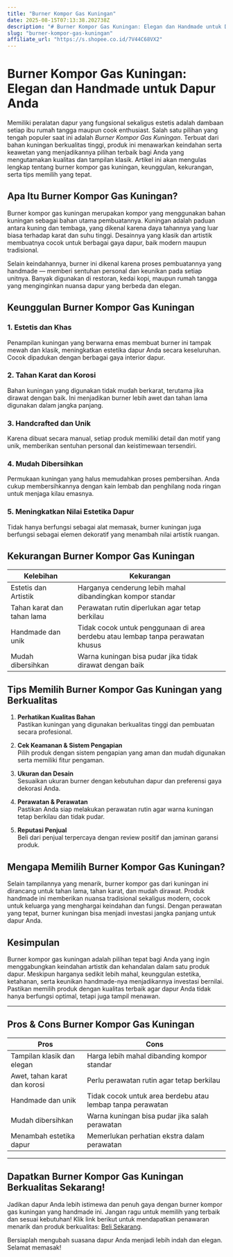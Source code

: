 ```yaml
---
title: "Burner Kompor Gas Kuningan"
date: 2025-08-15T07:13:38.202738Z
description: "# Burner Kompor Gas Kuningan: Elegan dan Handmade untuk Dapur Anda..."
slug: "burner-kompor-gas-kuningan"
affiliate_url: "https://s.shopee.co.id/7V44C68VX2"
---
```

# Burner Kompor Gas Kuningan: Elegan dan Handmade untuk Dapur Anda

Memiliki peralatan dapur yang fungsional sekaligus estetis adalah dambaan setiap ibu rumah tangga maupun cook enthusiast. Salah satu pilihan yang tengah populer saat ini adalah *Burner Kompor Gas Kuningan*. Terbuat dari bahan kuningan berkualitas tinggi, produk ini menawarkan keindahan serta keawetan yang menjadikannya pilihan terbaik bagi Anda yang mengutamakan kualitas dan tampilan klasik. Artikel ini akan mengulas lengkap tentang burner kompor gas kuningan, keunggulan, kekurangan, serta tips memilih yang tepat.

## Apa Itu Burner Kompor Gas Kuningan?

Burner kompor gas kuningan merupakan kompor yang menggunakan bahan kuningan sebagai bahan utama pembuatannya. Kuningan adalah paduan antara kuning dan tembaga, yang dikenal karena daya tahannya yang luar biasa terhadap karat dan suhu tinggi. Desainnya yang klasik dan artistik membuatnya cocok untuk berbagai gaya dapur, baik modern maupun tradisional.

Selain keindahannya, burner ini dikenal karena proses pembuatannya yang handmade — memberi sentuhan personal dan keunikan pada setiap unitnya. Banyak digunakan di restoran, kedai kopi, maupun rumah tangga yang menginginkan nuansa dapur yang berbeda dan elegan.

## Keunggulan Burner Kompor Gas Kuningan

### 1. Estetis dan Khas
Penampilan kuningan yang berwarna emas membuat burner ini tampak mewah dan klasik, meningkatkan estetika dapur Anda secara keseluruhan. Cocok dipadukan dengan berbagai gaya interior dapur.

### 2. Tahan Karat dan Korosi
Bahan kuningan yang digunakan tidak mudah berkarat, terutama jika dirawat dengan baik. Ini menjadikan burner lebih awet dan tahan lama digunakan dalam jangka panjang.

### 3. Handcrafted dan Unik
Karena dibuat secara manual, setiap produk memiliki detail dan motif yang unik, memberikan sentuhan personal dan keistimewaan tersendiri.

### 4. Mudah Dibersihkan
Permukaan kuningan yang halus memudahkan proses pembersihan. Anda cukup membersihkannya dengan kain lembab dan penghilang noda ringan untuk menjaga kilau emasnya.

### 5. Meningkatkan Nilai Estetika Dapur
Tidak hanya berfungsi sebagai alat memasak, burner kuningan juga berfungsi sebagai elemen dekoratif yang menambah nilai artistik ruangan.

## Kekurangan Burner Kompor Gas Kuningan

| Kelebihan | Kekurangan |
| --- | --- |
| Estetis dan Artistik | Harganya cenderung lebih mahal dibandingkan kompor standar |
| Tahan karat dan tahan lama | Perawatan rutin diperlukan agar tetap berkilau |
| Handmade dan unik | Tidak cocok untuk penggunaan di area berdebu atau lembap tanpa perawatan khusus |
| Mudah dibersihkan | Warna kuningan bisa pudar jika tidak dirawat dengan baik |

## Tips Memilih Burner Kompor Gas Kuningan yang Berkualitas

1. **Perhatikan Kualitas Bahan**  
Pastikan kuningan yang digunakan berkualitas tinggi dan pembuatan secara profesional.

2. **Cek Keamanan & Sistem Pengapian**  
Pilih produk dengan sistem pengapian yang aman dan mudah digunakan serta memiliki fitur pengaman.

3. **Ukuran dan Desain**  
Sesuaikan ukuran burner dengan kebutuhan dapur dan preferensi gaya dekorasi Anda.

4. **Perawatan & Perawatan**  
Pastikan Anda siap melakukan perawatan rutin agar warna kuningan tetap berkilau dan tidak pudar.

5. **Reputasi Penjual**  
Beli dari penjual terpercaya dengan review positif dan jaminan garansi produk.

## Mengapa Memilih Burner Kompor Gas Kuningan?

Selain tampilannya yang menarik, burner kompor gas dari kuningan ini dirancang untuk tahan lama, tahan karat, dan mudah dirawat. Produk handmade ini memberikan nuansa tradisional sekaligus modern, cocok untuk keluarga yang menghargai keindahan dan fungsi. Dengan perawatan yang tepat, burner kuningan bisa menjadi investasi jangka panjang untuk dapur Anda.

## Kesimpulan

Burner kompor gas kuningan adalah pilihan tepat bagi Anda yang ingin menggabungkan keindahan artistik dan kehandalan dalam satu produk dapur. Meskipun harganya sedikit lebih mahal, keunggulan estetika, ketahanan, serta keunikan handmade-nya menjadikannya investasi bernilai. Pastikan memilih produk dengan kualitas terbaik agar dapur Anda tidak hanya berfungsi optimal, tetapi juga tampil menawan.

---

## Pros & Cons Burner Kompor Gas Kuningan

| **Pros** | **Cons** |
| --- | --- |
| Tampilan klasik dan elegan | Harga lebih mahal dibanding kompor standar |
| Awet, tahan karat dan korosi | Perlu perawatan rutin agar tetap berkilau |
| Handmade dan unik | Tidak cocok untuk area berdebu atau lembap tanpa perawatan |
| Mudah dibersihkan | Warna kuningan bisa pudar jika salah perawatan |
| Menambah estetika dapur | Memerlukan perhatian ekstra dalam perawatan |

---

## Dapatkan Burner Kompor Gas Kuningan Berkualitas Sekarang!

Jadikan dapur Anda lebih istimewa dan penuh gaya dengan burner kompor gas kuningan yang handmade ini. Jangan ragu untuk memilih yang terbaik dan sesuai kebutuhan! Klik link berikut untuk mendapatkan penawaran menarik dan produk berkualitas: [Beli Sekarang](https://s.shopee.co.id/7V44C68VX2). 
  
Bersiaplah mengubah suasana dapur Anda menjadi lebih indah dan elegan. Selamat memasak!